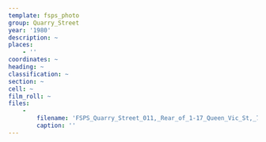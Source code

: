 ```yaml
---
template: fsps_photo
group: Quarry_Street
year: '1980'
description: ~
places:
    - ''
coordinates: ~
heading: ~
classification: ~
section: ~
cell: ~
film_roll: ~
files:
    -
        filename: 'FSPS_Quarry_Street_011,_Rear_of_1-17_Queen_Vic_St,_7-5-1,_1980.png'
        caption: ''
---
```

